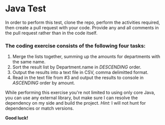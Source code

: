 # Java Test
In order to perform this test, clone the repo, perform the activities required, then create a pull request with your code. Provide any and all comments in the pull request rather than in the code itself.

### The coding exercise consists of the following four tasks:
1. Merge the lists together, summing up the amounts for departments with the same name.
1. Sort the result list by Department.name in _DESCENDING_ order.
1. Output the results into a text file in CSV, comma delimitted format.
1. Read in the text file from #3 and output the results to console in _ASCENDING_ order by amount.

While performing this exercise you're not limited to using only core Java, you can use any external library, but make sure I can resolve the dependency on my side and build the project. _Hint:_ I will not hunt for dependencies or match versions.

**Good luck!**